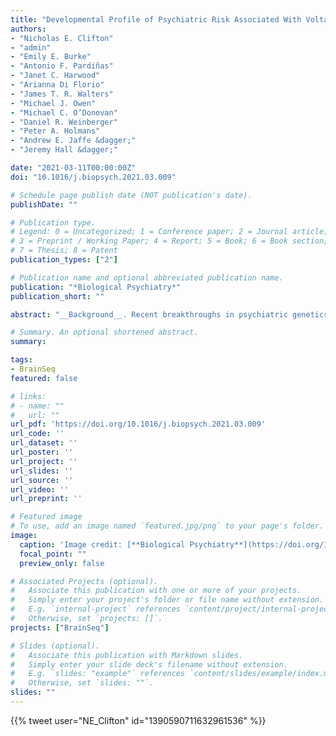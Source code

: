 ```yaml
---
title: "Developmental Profile of Psychiatric Risk Associated With Voltage-Gated Cation Channel Activity"
authors:
- "Nicholas E. Clifton"
- "admin"
- "Emily E. Burke"
- "Antonio F. Pardiñas"
- "Janet C. Harwood"
- "Arianna Di Florio"
- "James T. R. Walters"
- "Michael J. Owen"
- "Michael C. O’Donovan"
- "Daniel R. Weinberger"
- "Peter A. Holmans"
- "Andrew E. Jaffe &dagger;"
- "Jeremy Hall &dagger;"

date: "2021-03-11T00:00:00Z"
doi: "10.1016/j.biopsych.2021.03.009"

# Schedule page publish date (NOT publication's date).
publishDate: ""

# Publication type.
# Legend: 0 = Uncategorized; 1 = Conference paper; 2 = Journal article;
# 3 = Preprint / Working Paper; 4 = Report; 5 = Book; 6 = Book section;
# 7 = Thesis; 8 = Patent
publication_types: ["2"]

# Publication name and optional abbreviated publication name.
publication: "*Biological Psychiatry*"
publication_short: ""

abstract: "__Background__. Recent breakthroughs in psychiatric genetics have implicated biological pathways onto which genetic risk for psychiatric disorders converges. However, these studies do not reveal the developmental time point(s) at which these pathways are relevant. __Methods__. We aimed to determine the relationship between psychiatric risk and developmental gene expression relating to discrete biological pathways. We used postmortem RNA sequencing data (BrainSeq and BrainSpan) from brain tissue at multiple prenatal and postnatal time points, with summary statistics from recent genome-wide association studies of schizophrenia, bipolar disorder, and major depressive disorder. We prioritized gene sets for overall enrichment of association with each disorder and then tested the relationship between the association of their constituent genes with their relative expression at each developmental stage. __Results__. We observed relationships between the expression of genes involved in voltage-gated cation channel activity during early midfetal, adolescence, and early adulthood time points and association with schizophrenia and bipolar disorder, such that genes more strongly associated with these disorders had relatively low expression during early midfetal development and higher expression during adolescence and early adulthood. The relationship with schizophrenia was strongest for the subset of genes related to calcium channel activity, while for bipolar disorder, the relationship was distributed between calcium and potassium channel activity genes. __Conclusions__. Our results indicate periods during development when biological pathways related to the activity of calcium and potassium channels may be most vulnerable to the effects of genetic variants conferring risk for psychiatric disorders. Furthermore, they indicate key time points and potential targets for disorder-specific therapeutic interventions."

# Summary. An optional shortened abstract.
summary:

tags:
- BrainSeq
featured: false

# links:
# - name: ""
#   url: ""
url_pdf: 'https://doi.org/10.1016/j.biopsych.2021.03.009'
url_code: ''
url_dataset: ''
url_poster: ''
url_project: ''
url_slides: ''
url_source: ''
url_video: ''
url_preprint: ''

# Featured image
# To use, add an image named `featured.jpg/png` to your page's folder. 
image:
  caption: 'Image credit: [**Biological Psychiatry**](https://doi.org/10.1016/j.biopsych.2021.03.009)'
  focal_point: ""
  preview_only: false

# Associated Projects (optional).
#   Associate this publication with one or more of your projects.
#   Simply enter your project's folder or file name without extension.
#   E.g. `internal-project` references `content/project/internal-project/index.md`.
#   Otherwise, set `projects: []`.
projects: ["BrainSeq"]

# Slides (optional).
#   Associate this publication with Markdown slides.
#   Simply enter your slide deck's filename without extension.
#   E.g. `slides: "example"` references `content/slides/example/index.md`.
#   Otherwise, set `slides: ""`.
slides: ""
---
```


<!--

{{% callout note %}}
Click the *Cite* button above to demo the feature to enable visitors to import publication metadata into their reference management software.
{{% /callout %}}

{{% callout note %}}
Click the *Slides* button above to demo Academic's Markdown slides feature.
{{% /callout %}}

Supplementary notes can be added here, including [code and math](https://sourcethemes.com/academic/docs/writing-markdown-latex/).
-->

{{% tweet user="NE_Clifton" id="1390590711632961536" %}}
